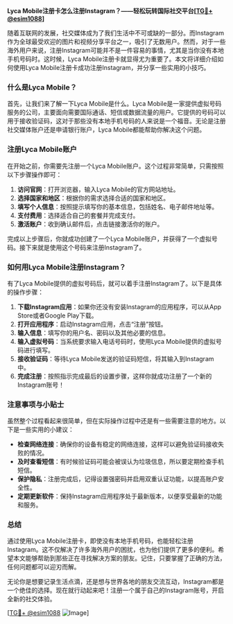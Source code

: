 **Lyca Mobile注册卡怎么注册Instagram？——轻松玩转国际社交平台[[TG💪+ @esim1088](https://t.me/s/esim1088)]**

随着互联网的发展，社交媒体成为了我们生活中不可或缺的一部分。而Instagram作为全球最受欢迎的图片和视频分享平台之一，吸引了无数用户。然而，对于一些海外用户来说，注册Instagram可能并不是一件容易的事情，尤其是当你没有本地手机号码时。这时候，Lyca Mobile注册卡就显得尤为重要了。本文将详细介绍如何使用Lyca Mobile注册卡成功注册Instagram，并分享一些实用的小技巧。

### 什么是Lyca Mobile？

首先，让我们来了解一下Lyca Mobile是什么。Lyca Mobile是一家提供虚拟号码服务的公司，主要面向需要国际通话、短信或数据流量的用户。它提供的号码可以用于接收验证码，这对于那些没有本地手机号码的人来说是一个福音。无论是注册社交媒体账户还是申请银行账户，Lyca Mobile都能帮助你解决这个问题。

### 注册Lyca Mobile账户

在开始之前，你需要先注册一个Lyca Mobile账户。这个过程非常简单，只需按照以下步骤操作即可：

1. **访问官网**：打开浏览器，输入Lyca Mobile的官方网站地址。
2. **选择国家和地区**：根据你的需求选择合适的国家和地区。
3. **填写个人信息**：按照提示填写你的基本信息，包括姓名、电子邮件地址等。
4. **支付费用**：选择适合自己的套餐并完成支付。
5. **激活账户**：收到确认邮件后，点击链接激活你的账户。

完成以上步骤后，你就成功创建了一个Lyca Mobile账户，并获得了一个虚拟号码。接下来就是使用这个号码来注册Instagram了。

### 如何用Lyca Mobile注册Instagram？

有了Lyca Mobile提供的虚拟号码后，就可以着手注册Instagram了。以下是具体的操作步骤：

1. **下载Instagram应用**：如果你还没有安装Instagram的应用程序，可以从App Store或者Google Play下载。
2. **打开应用程序**：启动Instagram应用，点击“注册”按钮。
3. **输入信息**：填写你的用户名、密码以及其他必要的信息。
4. **输入虚拟号码**：当系统要求输入电话号码时，使用Lyca Mobile提供的虚拟号码进行填写。
5. **接收验证码**：等待Lyca Mobile发送的验证码短信，将其输入到Instagram中。
6. **完成注册**：按照指示完成最后的设置步骤，这样你就成功注册了一个新的Instagram账号！

### 注意事项与小贴士

虽然整个过程看起来很简单，但在实际操作过程中还是有一些需要注意的地方。以下是一些实用的小建议：

- **检查网络连接**：确保你的设备有稳定的网络连接，这样可以避免验证码接收失败的情况。
- **及时查看短信**：有时候验证码可能会被误认为垃圾信息，所以要定期检查手机短信。
- **保护隐私**：注册完成后，记得设置强密码并启用双重认证功能，以提高账户安全性。
- **定期更新软件**：保持Instagram应用程序处于最新版本，以便享受最新的功能和服务。

### 总结

通过使用Lyca Mobile注册卡，即使没有本地手机号码，也能轻松注册Instagram。这不仅解决了许多海外用户的困扰，也为他们提供了更多的便利。希望本文能够帮助到那些正在寻找解决方案的朋友。记住，只要掌握了正确的方法，任何问题都可以迎刃而解。

无论你是想要记录生活点滴，还是想与世界各地的朋友交流互动，Instagram都是一个绝佳的选择。现在就行动起来吧！注册一个属于自己的Instagram账号，开启全新的社交体验。

[[TG💪+ @esim1088](https://t.me/s/esim1088) ![Image](https://i.postimg.cc/4NQfJmqS/Snipaste-2025-05-13-00-14-12.png)]